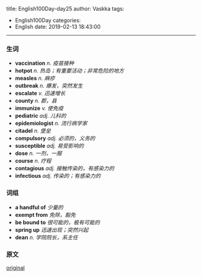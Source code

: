 title: English100Day-day25
author: Vaskka
tags:
  - English100Day
categories:
  - English
date: 2019-02-13 18:43:00
---
### 生词

+ **vaccination** *n. 疫苗接种*
+ **hotpot** *n. 热岛；有重要活动；非常危险的地方*
+ **measles** *n. 麻疹*
+ **outbreak** *n. 爆发，突然发生*
+ **escalate** *v. 迅速增长*
+ **county** *n. 郡，县*
+ **immunize** *v. 使免疫*
+ **pediatric** *adj. 儿科的*
+ **epidemiologist** *n. 流行病学家*
+ **citadel** *n. 堡垒*
+ **compulsory** *adj. 必须的，义务的*
+ **susceptible** *adj. 易受影响的*
+ **dose** *n. 一剂，一服*
+ **course** *n. 疗程*
+ **contagious** *adj. 接触传染的，有感染力的*
+ **infectious** *adj. 传染的；有感染力的*

### 词组

+ **a handful of** *少量的*
+ **exempt from** *免除，豁免*
+ **be bound to** *很可能的，极有可能的*
+ **spring up** *迅速出现；突然兴起*
+ **dean** *n. 学院院长，系主任*

### 原文

[original](https://www.washingtonpost.com/nation/2019/01/23/an-anti-vaccination-hotspot-near-portland-suffers-public-health-emergency-over-measles/?utm_term=.de483b6e1175)